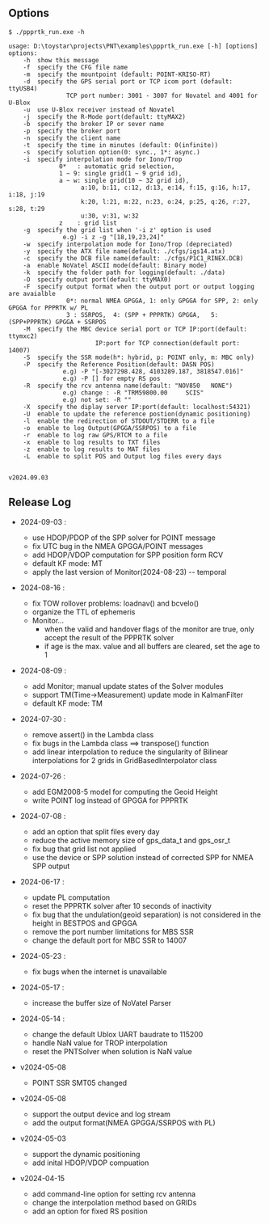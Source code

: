 ## Options
```
$ ./ppprtk_run.exe -h

usage: D:\toystar\projects\PNT\examples\ppprtk_run.exe [-h] [options]
options:
    -h  show this message
    -f  specify the CFG file name
    -m  specify the mountpoint (default: POINT-KRISO-RT)
    -d  specify the GPS serial port or TCP icom port (default: ttyUSB4)
                TCP port number: 3001 - 3007 for Novatel and 4001 for U-Blox
    -u  use U-Blox receiver instead of Novatel
    -j  specify the R-Mode port(default: ttyMAX2)
    -b  specify the broker IP or sever name
    -p  specify the broker port
    -n  specify the client name
    -t  specify the time in minutes (default: 0(infinite))
    -s  specify solution option(0: sync., 1*: async.)
    -i  specify interpolation mode for Iono/Trop 
              0*   : automatic grid selection, 
              1 ~ 9: single grid(1 ~ 9 grid id), 
              a ~ w: single grid(10 ~ 32 grid id),
                    a:10, b:11, c:12, d:13, e:14, f:15, g:16, h:17, i:18, j:19 
                    k:20, l:21, m:22, n:23, o:24, p:25, q:26, r:27, s:28, t:29
                    u:30, v:31, w:32 
              z    : grid list
    -g  specify the grid list when '-i z' option is used 
               e.g) -i z -g "[18,19,23,24]" 
    -w  specify interpolation mode for Iono/Trop (depreciated)
    -y  specify the ATX file name(default: ./cfgs/igs14.atx)
    -c  specify the DCB file name(default: ./cfgs/P1C1_RINEX.DCB)
    -a  enable NoVatel ASCII mode(default: Binary mode)
    -k  specify the folder path for logging(default: ./data) 
    -O  specify output port(default: ttyMAX0) 
    -F  specify output format when the output port or output logging are avaialble 
                0*: normal NMEA GPGGA, 1: only GPGGA for SPP, 2: only GPGGA for PPPRTK w/ PL
                3 : SSRPOS,  4: (SPP + PPPRTK) GPGGA,   5: (SPP+PPPRTK) GPGGA + SSRPOS 
    -M  specify the MBC device serial port or TCP IP:port(default: ttymxc2) 
                        IP:port for TCP connection(default port: 14007) 
    -S  specify the SSR mode(h*: hybrid, p: POINT only, m: MBC only) 
    -P  specify the Reference Position(default: DASN POS) 
               e.g) -P "[-3027298.428, 4103289.187, 3818547.016]" 
               e.g) -P [] for empty RS pos
    -R  specify the rcv antenna name(default: "NOV850   NONE") 
               e.g) change : -R "TRM59800.00     SCIS" 
               e.g) not set: -R "" 
    -X  specify the diplay server IP:port(default: localhost:54321) 
    -U  enable to update the reference postion(dynamic positioning) 
    -l  enable the redirection of STDOUT/STDERR to a file
    -o  enable to log Output(GPGGA/SSRPOS) to a file
    -r  enable to log raw GPS/RTCM to a file
    -x  enable to log results to TXT files
    -z  enable to log results to MAT files
    -L  enable to split POS and Output log files every days


v2024.09.03
```

## Release Log

- 2024-09-03 :
    * use HDOP/PDOP of the SPP solver for POINT message
    * fix UTC bug in the NMEA GPGGA/POINT messages
    * add HDOP/VDOP computation for SPP position form RCV
    * default KF mode: MT
    * apply the last version of Monitor(2024-08-23) -- temporal
  
- 2024-08-16 :
    * fix TOW rollover problems: loadnav() and bcvelo()
    * organize the TTL of ephemeris
    * Monitor...
        * when the valid and handover flags of the monitor are true, 
        only accept the result of the PPPRTK solver
        * if age is the max. value and all buffers are cleared, set the age to 1
          
- 2024-08-09 :     
    * add Monitor; manual update states of the Solver modules
	* support TM(Time->Measurement) update mode in KalmanFilter
	* default KF mode: TM

- 2024-07-30 :
    * remove assert() in the Lambda class
    * fix bugs in the Lambda class  ==> transpose() function
    * add linear interpolation to reduce the singularity of Bilinear interpolations 
        for 2 grids in GridBasedInterpolator class 

- 2024-07-26 :
    * add EGM2008-5 model for computing the Geoid Height
    * write POINT log instead of GPGGA for PPPRTK

- 2024-07-08 :
  * add an option that split files every day
  * reduce the active memory size of gps_data_t and gps_osr_t
  * fix bug that grid list not applied
  * use the device or SPP solution instead of corrected SPP for NMEA SPP output 

- 2024-06-17 :
  * update PL computation
  * reset the PPPRTK solver after 10 seconds of inactivity
  * fix bug that the undulation(geoid separation) is not considered in the height in BESTPOS and GPGGA
  * remove the port number limitations for MBS SSR
  * change the default port for MBC SSR to 14007
    
- 2024-05-23 :
  * fix bugs when the internet is unavailable

- 2024-05-17 : 
    * increase the buffer size of NoVatel Parser

- 2024-05-14 : 
  * change the default Ublox UART baudrate to 115200
  * handle NaN value for TROP interpolation
  * reset the PNTSolver when solution is NaN value
    
- v2024-05-08
  * POINT SSR SMT05 changed
    
- v2024-05-08
  * support the output device and log stream
  * add the output format(NMEA GPGGA/SSRPOS with PL)

- v2024-05-03
  * support the dynamic positioning
  * add inital HDOP/VDOP compuation
    
- v2024-04-15
  * add command-line option for setting rcv antenna
  * change the interpolation method based on GRIDs
  * add an option for fixed RS position
